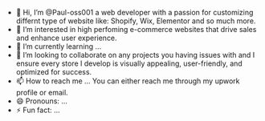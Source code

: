 - 👋 Hi, I’m @Paul-oss001 a web developer with a passion for customizing differnt type of website like:  Shopify, Wix, Elementor and so much more.
- 👀 I’m interested in high perfoming e-commerce websites that drive sales and enhance user experience.
- 🌱 I’m currently learning ...
- 💞️ I’m looking to collaborate on any projects you having issues with and I ensure every store I develop is visually appealing, user-friendly, and optimized for success.
- 📫 How to reach me ... You can either reach me through my upwork profile or email.
- 😄 Pronouns: ...
- ⚡ Fun fact: ...

<!---
Paul-oss001/Paul-oss001 is a ✨ special ✨ repository because its `README.md` (this file) appears on your GitHub profile.
You can click the Preview link to take a look at your changes.
--->
